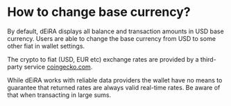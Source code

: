 # How to change base currency?

By default, dEiRA displays all balance and transaction amounts in USD base currency. Users are able to change the base currency from USD to some other fiat in wallet settings.

The crypto to fiat (USD, EUR etc) exchange rates are provided by a third-party service [coingecko.com](https://coingecko.com).

While dEiRA works with reliable data providers the wallet have no means to guarantee that returned rates are always valid real-time rates. Be aware of that when transacting in large sums.
